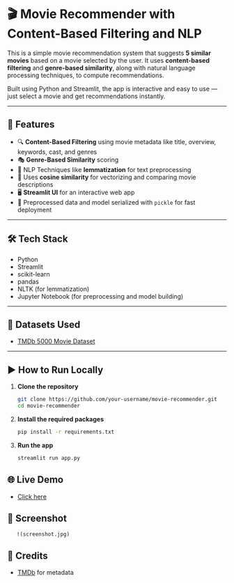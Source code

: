 # 🎬 Movie Recommender with Content-Based Filtering and NLP

This is a simple movie recommendation system that suggests **5 similar movies** based on a movie selected by the user. It uses **content-based filtering** and **genre-based similarity**, along with natural language processing techniques, to compute recommendations.

Built using Python and Streamlit, the app is interactive and easy to use — just select a movie and get recommendations instantly.

---

## 🚀 Features

- 🔍 **Content-Based Filtering** using movie metadata like title, overview, keywords, cast, and genres
- 🎭 **Genre-Based Similarity** scoring
- 🧠 NLP Techniques like **lemmatization** for text preprocessing
- 🧰 Uses **cosine similarity** for vectorizing and comparing movie descriptions
- 🖥️ **Streamlit UI** for an interactive web app
- 💾 Preprocessed data and model serialized with `pickle` for fast deployment

---

## 🛠 Tech Stack

- Python
- Streamlit
- scikit-learn
- pandas
- NLTK (for lemmatization)
- Jupyter Notebook (for preprocessing and model building)

---

## 📁 Datasets Used

- [TMDb 5000 Movie Dataset](https://www.kaggle.com/datasets/tmdb/tmdb-movie-metadata)

---

## ▶️ How to Run Locally

1. **Clone the repository**
   ```bash
   git clone https://github.com/your-username/movie-recommender.git
   cd movie-recommender

2. **Install the required packages**
   ```bash
   pip install -r requirements.txt

3. **Run the app**
   ```bash
   streamlit run app.py

##  🌐 Live Demo   
   -   [Click here](https://moviesrecommenderbytahirkorma.streamlit.app)

##  📸 Screenshot
       !(screenshot.jpg)

##  🙌 Credits
   -   [TMDb](https://www.themoviedb.org/) for metadata
